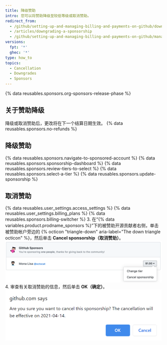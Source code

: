 ```yaml
---
title: 降级赞助
intro: 您可以将赞助降级至较低等级或取消赞助。
redirect_from:
  - /github/setting-up-and-managing-billing-and-payments-on-github/downgrading-a-sponsorship
  - /articles/downgrading-a-sponsorship
  - /github/setting-up-and-managing-billing-and-payments-on-github/managing-billing-for-github-sponsors/downgrading-a-sponsorship
versions:
  fpt: '*'
  ghec: '*'
type: how_to
topics:
  - Cancellation
  - Downgrades
  - Sponsors
---
```


{% data reusables.sponsors.org-sponsors-release-phase %}

## 关于赞助降级

降级或取消赞助后，更改将在下一个结算日期生效。 {% data reusables.sponsors.no-refunds %}

## 降级赞助

{% data reusables.sponsors.navigate-to-sponsored-account %}
{% data reusables.sponsors.sponsorship-dashboard %}
{% data reusables.sponsors.review-tiers-to-select %}
{% data reusables.sponsors.select-a-tier %}
{% data reusables.sponsors.update-sponsorship %}

## 取消赞助

{% data reusables.user_settings.access_settings %}
{% data reusables.user_settings.billing_plans %}
{% data reusables.sponsors.billing-switcher %}
3. 在“{% data variables.product.prodname_sponsors %}”下的被赞助开源贡献者右侧，单击被赞助帐户旁边的 {% octicon "triangle-down" aria-label="The down triangle octicon" %}，然后单击 **Cancel sponsorship（取消赞助）**。 ![取消赞助按钮](/assets/images/help/billing/edit-sponsor-billing.png)
4. 审查有关取消赞助的信息，然后单击 **OK（确定）**。 ![取消确认框](/assets/images/help/billing/confirm-sponsorship-cancellation.png)
